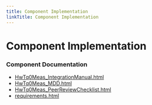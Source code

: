 ```yaml
---
title: Component Implementation
linkTitle: Component Implementation
---
```


# Component Implementation
### Component Documentation

- [HwTq0Meas_IntegrationManual.html](doc/HwTq0Meas_IntegrationManual.html)
- [HwTq0Meas_MDD.html](doc/HwTq0Meas_MDD.html)
- [HwTq0Meas_PeerReviewChecklist.html](doc/HwTq0Meas_PeerReviewChecklist.html)
- [requirements.html](doc/requirements.html)

